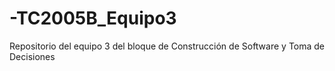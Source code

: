 # -TC2005B_Equipo3
Repositorio del equipo 3 del bloque de Construcción de Software y Toma de Decisiones
